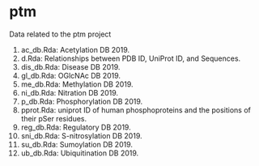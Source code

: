 # ptm
Data related to the ptm project

1. ac_db.Rda: Acetylation DB 2019.
2. d.Rda: Relationships between PDB ID, UniProt ID, and Sequences.
3. dis_db.Rda: Disease DB 2019.
4. gl_db.Rda: OGlcNAc DB 2019.
5. me_db.Rda: Methylation DB 2019.
6. ni_db.Rda: Nitration DB 2019.
7. p_db.Rda: Phosphorylation DB 2019.
8. pprot.Rda: uniprot ID of human phosphoproteins and the positions of their pSer residues.
9. reg_db.Rda: Regulatory DB 2019.
10. sni_db.Rda: S-nitrosylation DB 2019.
11. su_db.Rda: Sumoylation DB 2019.
12. ub_db.Rda: Ubiquitination DB 2019.


